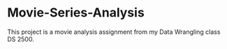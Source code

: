 # Movie-Series-Analysis

This project is a movie analysis assignment from my Data Wrangling class DS 2500. 
